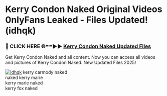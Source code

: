 # Kerry Condon Naked Original Videos 0nlyFans Leaked - Files Updated! (idhqk)

<h3>🔴 CLICK HERE 🌐==►► <a href="https://tinyurl.com/yckcrads" rel="nofollow">Kerry Condon Naked Updated Files</a></h3>

Get Kerry Condon Naked and all content. Now you can access all videos and pictures of Kerry Condon Naked. New Updated Files 2025!

[![idhqk](https://i.imgur.com/hpKpOFt.gif)](https://tinyurl.com/yckcrads)
kerry carmody naked<br>
naked kerry marie<br>
kerry marie naked<br>
kerry fox naked